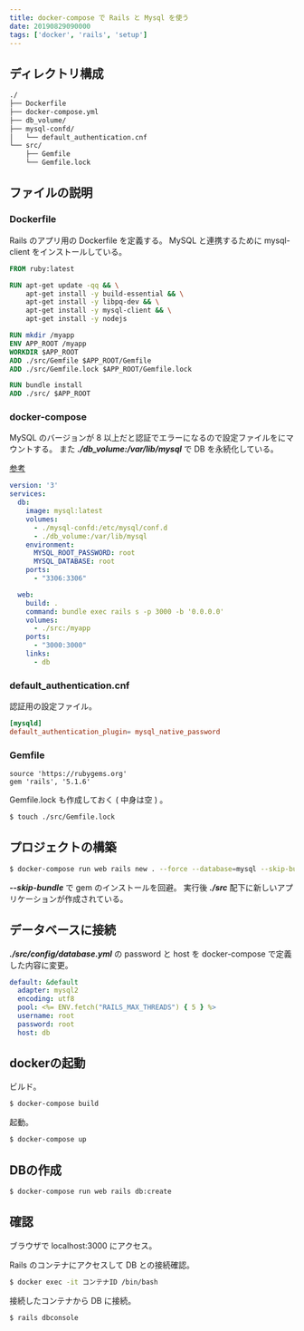 ```yaml
---
title: docker-compose で Rails と Mysql を使う
date: 20190829090000
tags: ['docker', 'rails', 'setup']
---
```


## ディレクトリ構成
```bash
./
├── Dockerfile
├── docker-compose.yml
├── db_volume/
├── mysql-confd/
│   └── default_authentication.cnf
└── src/
    ├── Gemfile
    └── Gemfile.lock
```

## ファイルの説明
### Dockerfile
Rails のアプリ用の Dockerfile を定義する。
MySQL と連携するために mysql-client をインストールしている。
```Dockerfile
FROM ruby:latest

RUN apt-get update -qq && \
    apt-get install -y build-essential && \
    apt-get install -y libpq-dev && \
    apt-get install -y mysql-client && \
    apt-get install -y nodejs

RUN mkdir /myapp
ENV APP_ROOT /myapp
WORKDIR $APP_ROOT
ADD ./src/Gemfile $APP_ROOT/Gemfile
ADD ./src/Gemfile.lock $APP_ROOT/Gemfile.lock

RUN bundle install
ADD ./src/ $APP_ROOT
```

### docker-compose
MySQL のバージョンが 8 以上だと認証でエラーになるので設定ファイルをにマウントする。
また ***./db_volume:/var/lib/mysql*** で DB を永続化している。

[参考](https://qiita.com/yensaki/items/9e453b7320ca2d0461c7)  
```yaml
version: '3'
services:
  db:
    image: mysql:latest
    volumes:
      - ./mysql-confd:/etc/mysql/conf.d
      - ./db_volume:/var/lib/mysql
    environment:
      MYSQL_ROOT_PASSWORD: root
      MYSQL_DATABASE: root
    ports:
      - "3306:3306"

  web:
    build: .
    command: bundle exec rails s -p 3000 -b '0.0.0.0'
    volumes:
      - ./src:/myapp
    ports:
      - "3000:3000"
    links:
      - db
```

### default_authentication.cnf
認証用の設定ファイル。
```default_authentication.cnf
[mysqld]
default_authentication_plugin= mysql_native_password
```

### Gemfile
```Gemfile
source 'https://rubygems.org'
gem 'rails', '5.1.6'
```

Gemfile.lock も作成しておく ( 中身は空 ) 。
```bash
$ touch ./src/Gemfile.lock
```

## プロジェクトの構築
```bash
$ docker-compose run web rails new . --force --database=mysql --skip-bundle
```

***--skip-bundle*** で gem のインストールを回避。
実行後 ***./src*** 配下に新しいアプリケーションが作成されている。

## データベースに接続
***./src/config/database.yml*** の password と host を docker-compose で定義した内容に変更。
```yaml
default: &default
  adapter: mysql2
  encoding: utf8
  pool: <%= ENV.fetch("RAILS_MAX_THREADS") { 5 } %>
  username: root
  password: root
  host: db
```

## dockerの起動
ビルド。
```bash
$ docker-compose build
```

起動。
```bash
$ docker-compose up
```

## DBの作成
```bash
$ docker-compose run web rails db:create
```

## 確認
ブラウザで localhost:3000 にアクセス。

Rails のコンテナにアクセスして DB との接続確認。
```bash
$ docker exec -it コンテナID /bin/bash
```

接続したコンテナから DB に接続。
```bash
$ rails dbconsole
```

